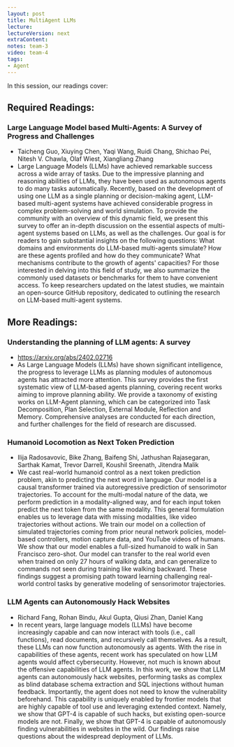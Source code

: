 ```yaml
---
layout: post
title: MultiAgent LLMs
lecture: 
lectureVersion: next
extraContent: 
notes: team-3
video: team-4
tags:
- Agent
---
```


In this session, our readings cover: 

## Required Readings: 

### Large Language Model based Multi-Agents: A Survey of Progress and Challenges
+ Taicheng Guo, Xiuying Chen, Yaqi Wang, Ruidi Chang, Shichao Pei, Nitesh V. Chawla, Olaf Wiest, Xiangliang Zhang
+ Large Language Models (LLMs) have achieved remarkable success across a wide array of tasks. Due to the impressive planning and reasoning abilities of LLMs, they have been used as autonomous agents to do many tasks automatically. Recently, based on the development of using one LLM as a single planning or decision-making agent, LLM-based multi-agent systems have achieved considerable progress in complex problem-solving and world simulation. To provide the community with an overview of this dynamic field, we present this survey to offer an in-depth discussion on the essential aspects of multi-agent systems based on LLMs, as well as the challenges. Our goal is for readers to gain substantial insights on the following questions: What domains and environments do LLM-based multi-agents simulate? How are these agents profiled and how do they communicate? What mechanisms contribute to the growth of agents' capacities? For those interested in delving into this field of study, we also summarize the commonly used datasets or benchmarks for them to have convenient access. To keep researchers updated on the latest studies, we maintain an open-source GitHub repository, dedicated to outlining the research on LLM-based multi-agent systems.




## More Readings: 



### Understanding the planning of LLM agents: A survey
+ https://arxiv.org/abs/2402.02716
+ As Large Language Models (LLMs) have shown significant intelligence, the progress to leverage LLMs as planning modules of autonomous agents has attracted more attention. This survey provides the first systematic view of LLM-based agents planning, covering recent works aiming to improve planning ability. We provide a taxonomy of existing works on LLM-Agent planning, which can be categorized into Task Decomposition, Plan Selection, External Module, Reflection and Memory. Comprehensive analyses are conducted for each direction, and further challenges for the field of research are discussed.

### Humanoid Locomotion as Next Token Prediction
+ Ilija Radosavovic, Bike Zhang, Baifeng Shi, Jathushan Rajasegaran, Sarthak Kamat, Trevor Darrell, Koushil Sreenath, Jitendra Malik
+ We cast real-world humanoid control as a next token prediction problem, akin to predicting the next word in language. Our model is a causal transformer trained via autoregressive prediction of sensorimotor trajectories. To account for the multi-modal nature of the data, we perform prediction in a modality-aligned way, and for each input token predict the next token from the same modality. This general formulation enables us to leverage data with missing modalities, like video trajectories without actions. We train our model on a collection of simulated trajectories coming from prior neural network policies, model-based controllers, motion capture data, and YouTube videos of humans. We show that our model enables a full-sized humanoid to walk in San Francisco zero-shot. Our model can transfer to the real world even when trained on only 27 hours of walking data, and can generalize to commands not seen during training like walking backward. These findings suggest a promising path toward learning challenging real-world control tasks by generative modeling of sensorimotor trajectories.

### LLM Agents can Autonomously Hack Websites
+ Richard Fang, Rohan Bindu, Akul Gupta, Qiusi Zhan, Daniel Kang
+ In recent years, large language models (LLMs) have become increasingly capable and can now interact with tools (i.e., call functions), read documents, and recursively call themselves. As a result, these LLMs can now function autonomously as agents. With the rise in capabilities of these agents, recent work has speculated on how LLM agents would affect cybersecurity. However, not much is known about the offensive capabilities of LLM agents. In this work, we show that LLM agents can autonomously hack websites, performing tasks as complex as blind database schema extraction and SQL injections without human feedback. Importantly, the agent does not need to know the vulnerability beforehand. This capability is uniquely enabled by frontier models that are highly capable of tool use and leveraging extended context. Namely, we show that GPT-4 is capable of such hacks, but existing open-source models are not. Finally, we show that GPT-4 is capable of autonomously finding vulnerabilities in websites in the wild. Our findings raise questions about the widespread deployment of LLMs.
